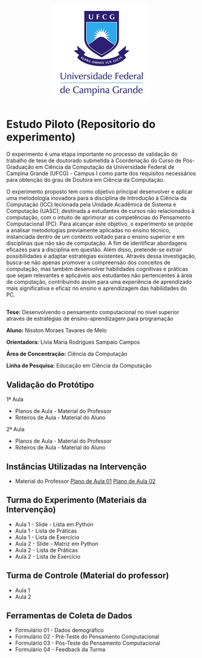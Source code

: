 <div align='center'>
  
![UFCG](https://github.com/nisston/modulopython/blob/main/logo/UfcgBrasao.jpg)

</div>

# Estudo Piloto (Repositorio do experimento)

O experimento é uma etapa importante no processo de validação do trabalho de tese de doutorado submetida à Coordenação do Curso de Pós-Graduação em Ciência da Computação da Universidade Federal de Campina Grande (UFCG) - Campus I como parte dos requisitos necessários para obtenção do grau de Doutora em Ciência da Computação.

O experimento proposto tem como objetivo principal desenvolver e aplicar uma metodologia inovadora para a disciplina de Introdução à Ciência da Computação (ICC) lecionada pela Unidade Acadêmica de Sistema e Computação (UASC), destinada a estudantes de cursos não relacionados à computação, com o intuito de aprimorar as competências do Pensamento Computacional (PC). Para alcançar este objetivo, o experimento se propõe a analisar metodologias previamente aplicadas no ensino técnico, instanciada dentro de um contexto voltado para o ensino superior e em disciplinas que não são de computação. A fim de identificar abordagens eficazes para a disciplina em questão. Além disso, pretende-se extrair possibilidades e adaptar estratégias existentes. Através dessa investigação, busca-se não apenas promover a compreensão dos conceitos de computação, mas também desenvolver habilidades cognitivas e práticas que sejam relevantes e aplicáveis aos estudantes não pertencentes à área de computação, contribuindo assim para uma experiência de aprendizado mais significativa e eficaz no ensino e aprendizagem das habilidades do PC.


##

**Tese:** Desenvolvendo o pensamento computacional no nível superior através de estratégias de ensino-aprendizagem para programação

**Aluno:** Nisston Moraes Tavares de Melo

**Orientadora:** Lívia Maria Rodrigues Sampaio Campos

**Área de Concentração:** Ciência da Computação

**Linha de Pesquisa:** Educação em Ciência da Computação

## Validação do Protótipo

1ª Aula
* Planos de Aula - Material do Professor
* Roteiros de Aula - Material do Aluno

2ª Aula
* Planos de Aula - Material do Professor
* Roteiros de Aula - Material do Aluno

## Instâncias Utilizadas na Intervenção

* Material do Professor
[Plano de Aula 01](https://github.com/nisston/modulopython/blob/main/Plano_de_Aula_01.pdf)
[Plano de Aula 02](https://github.com/nisston/modulopython/blob/main/Plano_de_Aula_02.pdf)

## Turma do Experimento (Materiais da Intervenção)

* Aula 1 - Slide - Lista em Python
* Aula 1 - Lista de Práticas
* Aula 1 - Lista de Exercício
* Aula 2 - Slide - Matriz em Python
* Aula 2 - Lista de Práticas
* Aula 2 - Lista de Exercício
  
## Turma de Controle (Material do professor)

* Aula 1
* Aula 2

## Ferramentas de Coleta de Dados

* Formulário 01 - Dados demográfico
* Formulário 02 - Pré-Teste do Pensamento Computacional
* Formulário 03 - Pós-Teste do Pensamento Computacional
* Formulário 04 - Feedback da Turma

